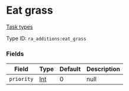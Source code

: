 # Eat grass
[Task types](../task_types_types.md)

Type ID: `ra_additions:eat_grass`
### Fields
Field | Type | Default | Description
------|------|---------|-------------
`priority` | [Int](../data_types/int.md) | 0 | null
